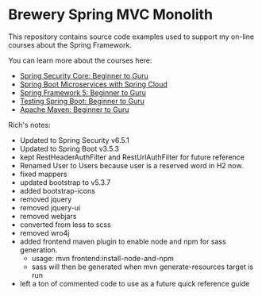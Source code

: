 # Brewery Spring MVC Monolith

This repository contains source code examples used to support my on-line courses about the Spring Framework.

You can learn more about the courses here:
* [Spring Security Core: Beginner to Guru](https://www.udemy.com/course/spring-security-core-beginner-to-guru/?referralCode=306F288EB78688C0F3BC)
* [Spring Boot Microservices with Spring Cloud](https://www.udemy.com/course/spring-boot-microservices-with-spring-cloud-beginner-to-guru/?referralCode=6142D427AE53031FEF38)
* [Spring Framework 5: Beginner to Guru](https://www.udemy.com/course/spring-framework-5-beginner-to-guru/?referralCode=6D9ECD1F93988FEE5CE9)
* [Testing Spring Boot: Beginner to Guru](https://www.udemy.com/course/testing-spring-boot-beginner-to-guru/?referralCode=EFFE87DDE96C8541B2EE)
* [Apache Maven: Beginner to Guru](https://www.udemy.com/course/apache-maven-beginner-to-guru/?referralCode=0B91047D034706031F51)

Rich's notes:
* Updated to Spring Security v6.5.1
* Updated to Spring Boot v3.5.3
* kept RestHeaderAuthFilter and RestUrlAuthFilter for future reference
* Renamed User to Users because user is a reserved word in H2 now.
* fixed mappers
* updated bootstrap to v5.3.7
* added bootstrap-icons
* removed jquery
* removed jquery-ui
* removed webjars
* converted from less to scss
* removed wro4j
* added frontend maven plugin to enable node and npm for sass generation.
  - usage: mvn frontend:install-node-and-npm
  - sass will then be generated when mvn generate-resources target is run
* left a ton of commented code to use as a future quick reference guide